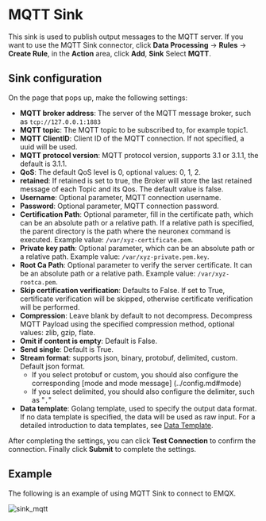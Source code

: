# MQTT Sink


This sink is used to publish output messages to the MQTT server.
If you want to use the MQTT Sink connector, click **Data Processing** -> **Rules** -> **Create Rule**, in the **Action** area, click **Add**, **Sink** Select **MQTT**.

## Sink configuration

On the page that pops up, make the following settings:

<!-- ::: tip
If you want to save the settings as a template, you can also click **Add Sink Template** to make settings in the pop-up window. The newly added template will be automatically added to the **Sink Templates** list. You can click **Data Processing** -> **Configuration** -> **Sink Templates** of **Resources** View or edit existing Sink templates.
::: -->

<!-- - **Name**: Enter a name -->
- **MQTT broker address**: The server of the MQTT message broker, such as `tcp://127.0.0.1:1883`
- **MQTT topic**: The MQTT topic to be subscribed to, for example topic1.
- **MQTT ClientID**: Client ID of the MQTT connection. If not specified, a uuid will be used.
- **MQTT protocol version**: MQTT protocol version, supports 3.1 or 3.1.1, the default is 3.1.1.
- **QoS**: The default QoS level is 0, optional values: 0, 1, 2.
- **retained**: If retained is set to true, the Broker will store the last retained message of each Topic and its Qos. The default value is false.
- **Username**: Optional parameter, MQTT connection username.
- **Password**: Optional parameter, MQTT connection password.
- **Certification Path**: Optional parameter, fill in the certificate path, which can be an absolute path or a relative path. If a relative path is specified, the parent directory is the path where the neuronex command is executed. Example value: `/var/xyz-certificate.pem`.
- **Private key path**: Optional parameter, which can be an absolute path or a relative path. Example value: `/var/xyz-private.pem.key`.
- **Root Ca Path**: Optional parameter to verify the server certificate. It can be an absolute path or a relative path. Example value: `/var/xyz-rootca.pem`.
- **Skip certification verification**: Defaults to False. If set to True, certificate verification will be skipped, otherwise certificate verification will be performed.
- **Compression**: Leave blank by default to not decompress. Decompress MQTT Payload using the specified compression method, optional values: zlib, gzip, flate.
- **Omit if content is empty**: Default is False.
- **Send single**: Default is True.
- **Stream format**: supports json, binary, protobuf, delimited, custom. Default json format.
   - If you select protobuf or custom, you should also configure the corresponding [mode and mode message] (../config.md#mode)
   - If you select delimited, you should also configure the delimiter, such as "`,`"
- **Data template**: Golang template, used to specify the output data format. If no data template is specified, the data will be used as raw input. For a detailed introduction to data templates, see [Data Template](./data_template.md).

After completing the settings, you can click **Test Connection** to confirm the connection. Finally click **Submit** to complete the settings.

## Example

The following is an example of using MQTT Sink to connect to EMQX.

<img src="./_assets/sink_mqtt_en.png" alt="sink_mqtt" style="zoom:100%;" />


